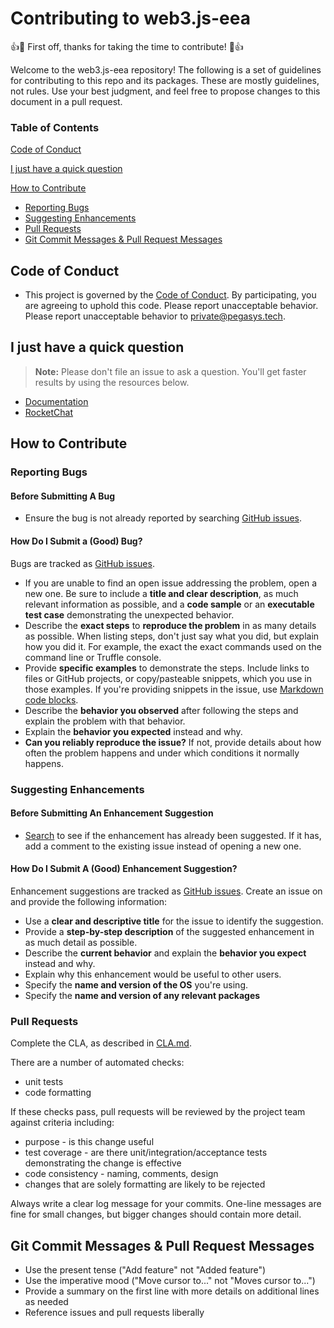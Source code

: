 # Contributing to web3.js-eea

:+1::tada: First off, thanks for taking the time to contribute! :tada::+1:

Welcome to the web3.js-eea repository!  The following is a set of guidelines for contributing to this
repo and its packages. These are mostly guidelines, not rules. Use your best judgment,
and feel free to propose changes to this document in a pull request.

### Table of Contents

[Code of Conduct](#code-of-conduct)

[I just have a quick question](#i-just-have-a-quick-question)

[How to Contribute](#how-to-contribute)

* [Reporting Bugs](#reporting-bugs)
* [Suggesting Enhancements](#suggesting-enhancements)
* [Pull Requests](#pull-requests)
* [Git Commit Messages & Pull Request Messages](#git-commit-messages--pull-request-messages)

## Code of Conduct
* This project is governed by the [Code of Conduct](CODE_OF_CONDUCT.md). By participating,
you are agreeing to uphold this code. Please report unacceptable behavior. Please report unacceptable behavior to [private@pegasys.tech].

## I just have a quick question

> **Note:** Please don't file an issue to ask a question.  You'll get faster results by using the resources below.

* [Documentation](https://besu.hyperledger.org/en/stable/Tutorials/Privacy/eeajs-Multinode-example/)
* [RocketChat]

## How to Contribute

### Reporting Bugs
#### Before Submitting A Bug
* Ensure the bug is not already reported by searching [GitHub issues](https://github.com/PegaSysEng/web3js-eea/issues).

#### How Do I Submit a (Good) Bug?
Bugs are tracked as [GitHub issues](https://github.com/PegaSysEng/web3js-eea/issues).

* If you are unable to find an open issue addressing the problem, open a new one. Be sure to include a
**title and clear description**, as much relevant information as possible, and a **code sample** or
an **executable test case** demonstrating the unexpected behavior.
* Describe the **exact steps** to **reproduce the problem** in as many details as possible. When
listing steps, don't just say what you did, but explain how you did it. For example, the exact
the exact commands used on the command line or Truffle console.
* Provide **specific examples** to demonstrate the steps. Include links to files or GitHub projects, or
copy/pasteable snippets, which you use in those examples. If you're providing snippets in the issue,
use [Markdown code blocks](https://help.github.com/articles/getting-started-with-writing-and-formatting-on-github/).
* Describe the **behavior you observed** after following the steps and explain the
problem with that behavior.
* Explain the **behavior you expected** instead and why.
* **Can you reliably reproduce the issue?** If not, provide details about how often the problem
happens and under which conditions it normally happens.

### Suggesting Enhancements
#### Before Submitting An Enhancement Suggestion
* [Search](https://pegasys1.atlassian.net/browse/PAN-2502?jql=project%20%3D%20PAN) to see if the enhancement has already been
suggested. If it has, add a comment to the existing issue instead of opening a new one.

#### How Do I Submit A (Good) Enhancement Suggestion?
Enhancement suggestions are tracked as [GitHub issues](https://github.com/PegaSysEng/web3js-eea/issues). Create an issue on and provide
the following information:

* Use a **clear and descriptive title** for the issue to identify the suggestion.
* Provide a **step-by-step description** of the suggested enhancement in as much detail as possible.
* Describe the **current behavior** and explain the **behavior you expect** instead and why.
* Explain why this enhancement would be useful to other users.
* Specify the **name and version of the OS** you're using.
* Specify the **name and version of any relevant packages**

### Pull Requests

Complete the CLA, as described in [CLA.md].

There are a number of automated checks:
* unit tests
* code formatting

If these checks pass, pull requests will be reviewed by the project team against criteria including:
* purpose - is this change useful
* test coverage - are there unit/integration/acceptance tests demonstrating the change is effective
* code consistency - naming, comments, design
* changes that are solely formatting are likely to be rejected

Always write a clear log message for your commits. One-line messages are fine for small changes, but
bigger changes should contain more detail.

## Git Commit Messages & Pull Request Messages
* Use the present tense ("Add feature" not "Added feature")
* Use the imperative mood ("Move cursor to..." not "Moves cursor to...")
* Provide a summary on the first line with more details on additional lines as needed
* Reference issues and pull requests liberally

[private@pegasys.tech]: mailto:private@pegasys.tech
[CLA.md]: /CLA.md
[RocketChat]: https://chat.hyperledger.org/channel/besu
